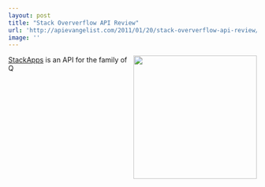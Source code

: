 ```yaml
---
layout: post
title: "Stack Oververflow API Review"
url: 'http://apievangelist.com/2011/01/20/stack-oververflow-api-review/'
image: ''
---
```


[<img class="c1" src="http://kinlane-productions.s3.amazonaws.com/stack-overflow/stackoverflow-logo-250.png" alt="" width="250" align="right" />][1][StackApps][2] is an API for the family of Q

   [1]: http://stackoverflow.com/
   [2]: http://stackapps.com
